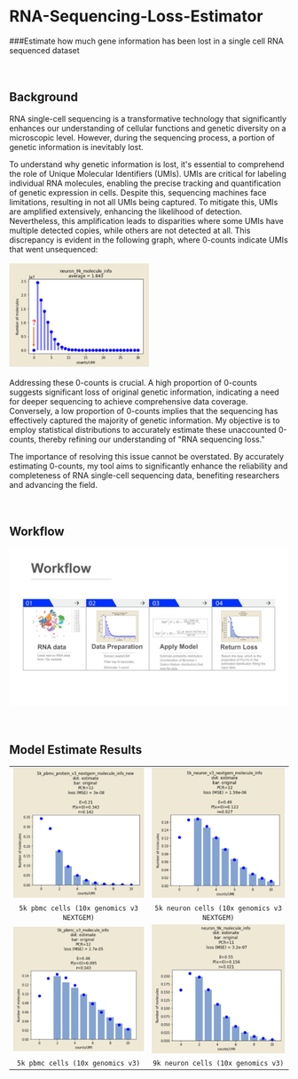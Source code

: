 # RNA-Sequencing-Loss-Estimator
###Estimate how much gene information has been lost in a single cell RNA sequenced dataset
<br>
<br>
<br>
## Background
RNA single-cell sequencing is a transformative technology that significantly enhances our understanding of cellular functions and genetic diversity on a microscopic level. However, during the sequencing process, a portion of genetic information is inevitably lost.

To understand why genetic information is lost, it's essential to comprehend the role of Unique Molecular Identifiers (UMIs). UMIs are critical for labeling individual RNA molecules, enabling the precise tracking and quantification of genetic expression in cells. Despite this, sequencing machines face limitations, resulting in not all UMIs being captured. To mitigate this, UMIs are amplified extensively, enhancing the likelihood of detection. Nevertheless, this amplification leads to disparities where some UMIs have multiple detected copies, while others are not detected at all. This discrepancy is evident in the following graph, where 0-counts indicate UMIs that went unsequenced:
<br>
<br>
<img width="50%" src="https://github.com/taeyon998/RNA-Sequencing-Loss-Estimator/blob/main/images/UMI%20counts.png">
<br>
<br>
Addressing these 0-counts is crucial. A high proportion of 0-counts suggests significant loss of original genetic information, indicating a need for deeper sequencing to achieve comprehensive data coverage. Conversely, a low proportion of 0-counts implies that the sequencing has effectively captured the majority of genetic information. My objective is to employ statistical distributions to accurately estimate these unaccounted 0-counts, thereby refining our understanding of "RNA sequencing loss."

The importance of resolving this issue cannot be overstated. By accurately estimating 0-counts, my tool aims to significantly enhance the reliability and completeness of RNA single-cell sequencing data, benefiting researchers and advancing the field.
<br>
<br>
<br>

## Workflow
<img src="https://github.com/taeyon998/RNA-Sequencing-Loss-Estimator/blob/main/images/workflow.jpg">
<br>
<br>
<br>

## Model Estimate Results

|        |        |
| ------ | ------ |
|    <img src="https://github.com/taeyon998/RNA-Sequencing-Loss-Estimator/blob/main/images/GetImage.png">     |    <img src="https://github.com/taeyon998/RNA-Sequencing-Loss-Estimator/blob/main/images/GetImage (1).png">     |
|    <div align=center> `5k pbmc cells (10x genomics v3 NEXTGEM)` </div>    |    <div align=center> `5k neuron cells (10x genomics v3 NEXTGEM)` </div>    |
|    <img src="https://github.com/taeyon998/RNA-Sequencing-Loss-Estimator/blob/main/images/GetImage (2).png">    |    <img src="https://github.com/taeyon998/RNA-Sequencing-Loss-Estimator/blob/main/images/GetImage (3).png">    |
|    <div align=center> `5k pbmc cells (10x genomics v3)` </div>    |    <div align=center> `9k neuron cells (10x genomics v3)` </div>    |

